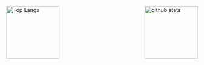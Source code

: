 <p align="left" style="width: 100%; display: flex; justify-content: space-between; align-items: flex-start;"> 
  <img alt="Top Langs" height="140px" src="https://github-stats-git-main-orioriii.vercel.app
/api/top-langs/?username=orioriii&layout=compact&show_icons=true" />
  <img alt="github stats" height="140px" src="https://github-stats-git-main-orioriii.vercel.app
/api?username=orioriii&show_icons=ture" />
</p>
